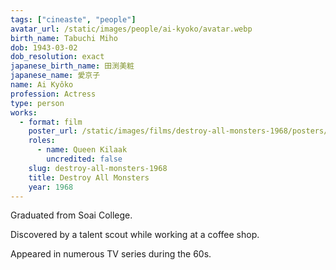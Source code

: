 ```yaml
---
tags: ["cineaste", "people"]
avatar_url: /static/images/people/ai-kyoko/avatar.webp
birth_name: Tabuchi Miho
dob: 1943-03-02
dob_resolution: exact
japanese_birth_name: 田渕美粧
japanese_name: 愛京子
name: Ai Kyôko
profession: Actress
type: person
works:
  - format: film
    poster_url: /static/images/films/destroy-all-monsters-1968/posters/poster.webp
    roles:
      - name: Queen Kilaak
        uncredited: false
    slug: destroy-all-monsters-1968
    title: Destroy All Monsters
    year: 1968
---
```


Graduated from Soai College.

Discovered by a talent scout while working at a coffee shop.

Appeared in numerous TV series during the 60s.
